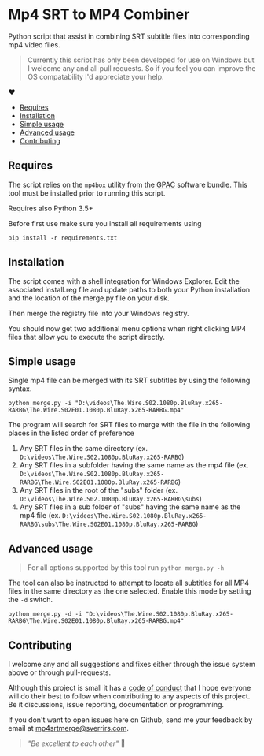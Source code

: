 # Mp4 SRT to MP4 Combiner

Python script that assist in combining SRT subtitle files into corresponding mp4 video files.

> Currently this script has only been developed for use on Windows but I welcome any and all pull requests. So if you feel you can improve the OS compatability I'd appreciate your help.

:heart:

- [Requires](#requires)
- [Installation](#installation)
- [Simple usage](#simple-usage)
- [Advanced usage](#advanced-usage)
- [Contributing](#contributing)

## Requires

The script relies on the `mp4box` utility from the [GPAC](https://gpac.wp.imt.fr/downloads/) software bundle. This tool must be installed prior to running this script.

Requires also Python 3.5+

Before first use make sure you install all requirements using 

```
pip install -r requirements.txt
```

## Installation
The script comes with a shell integration for Windows Explorer. Edit the associated install.reg file and update paths to both your Python installation and the location of the merge.py file on your disk. 

Then merge the registry file into your Windows registry.

You should now get two additional menu options when right clicking MP4 files that allow you to execute the script directly.


## Simple usage
Single mp4 file can be merged with its SRT subtitles by using the following syntax. 

```
python merge.py -i "D:\videos\The.Wire.S02.1080p.BluRay.x265-RARBG\The.Wire.S02E01.1080p.BluRay.x265-RARBG.mp4"
```

The program will search for SRT files to merge with the file in the following places in the listed order of preference
1. Any SRT files in the same directory  (ex. `D:\videos\The.Wire.S02.1080p.BluRay.x265-RARBG`)
2. Any SRT files in a subfolder having the same name as the mp4 file (ex. `D:\videos\The.Wire.S02.1080p.BluRay.x265-RARBG\The.Wire.S02E01.1080p.BluRay.x265-RARBG`)
3. Any SRT files in the root of the "subs" folder (ex. `D:\videos\The.Wire.S02.1080p.BluRay.x265-RARBG\subs`)
4. Any SRT files in a sub folder of "subs" having the same name as the mp4 file (ex. `D:\videos\The.Wire.S02.1080p.BluRay.x265-RARBG\subs\The.Wire.S02E01.1080p.BluRay.x265-RARBG`)

## Advanced usage

> For all options supported by this tool run `python merge.py -h`

The tool can also be instructed to attempt to locate all subtitles for all MP4 files in the same directory as the one selected. Enable this mode by setting the `-d` switch.

```
python merge.py -d -i "D:\videos\The.Wire.S02.1080p.BluRay.x265-RARBG\The.Wire.S02E01.1080p.BluRay.x265-RARBG.mp4"
```

## Contributing

I welcome any and all suggestions and fixes either through the issue system above or through pull-requests.

Although this project is small it has a [code of conduct](CODE_OF_CONDUCT.md) that I hope everyone will do their best to follow when contributing to any aspects of this project. Be it discussions, issue reporting, documentation or programming. 

If you don't want to open issues here on Github, send me your feedback by email at [mp4srtmerge@sverrirs.com](mailto:mp4srtmerge@sverrirs.com).

> _"Be excellent to each other"_
> :hatched_chick: